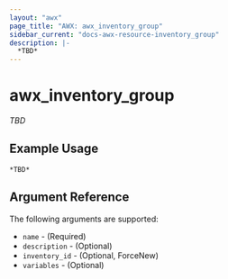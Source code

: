 ```yaml
---
layout: "awx"
page_title: "AWX: awx_inventory_group"
sidebar_current: "docs-awx-resource-inventory_group"
description: |-
  *TBD*
---
```


# awx_inventory_group

*TBD*

## Example Usage

```hcl
*TBD*
```

## Argument Reference

The following arguments are supported:

* `name` - (Required) 
* `description` - (Optional) 
* `inventory_id` - (Optional, ForceNew) 
* `variables` - (Optional) 

